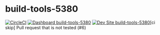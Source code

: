# build-tools-5380

[![CircleCI](https://circleci.com/gh/pantheon-ci-bot/build-tools-5380.svg?style=shield)](https://circleci.com/gh/pantheon-ci-bot/build-tools-5380)
[![Dashboard build-tools-5380](https://img.shields.io/badge/dashboard-build_tools_5380-yellow.svg)](https://dashboard.pantheon.io/sites/a1e9196d-92c2-40ba-a34a-c56e7cc847cc#dev/code)
[![Dev Site build-tools-5380](https://img.shields.io/badge/site-build_tools_5380-blue.svg)](http://dev-build-tools-5380.pantheonsite.io/)[ci skip] Pull request that is not tested (#6)
